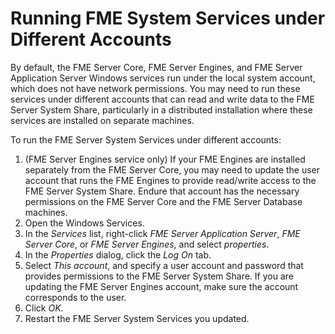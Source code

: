 # Running FME System Services under Different Accounts #

By default, the FME Server Core, FME Server Engines, and FME Server Application Server Windows services run under the local system account, which does not have network permissions. You may need to run these services under different accounts that can read and write data to the FME Server System Share, particularly in a distributed installation where these services are installed on separate machines. 

To run the FME Server System Services under different accounts:

1. (FME Server Engines service only) If your FME Engines are installed separately from the FME Server Core, you may need to update the user account that runs the FME Engines to provide read/write access to the FME Server System Share. Endure that account has the necessary permissions on the FME Server Core and the FME Server Database machines.
2. Open the Windows Services.
3. In the *Services* list, right-click *FME Server Application Server*, *FME Server Core*, or *FME Server Engines*, and select *properties*.
4. In the *Properties* dialog, click the *Log On* tab.
5. Select *This account*, and specify a user account and password that provides permissions to the FME Server System Share. If you are updating the FME Server Engines account, make sure the account corresponds to the user.
6. Click *OK*.
7. Restart the FME Server System Services you updated.
